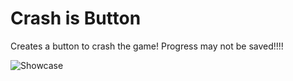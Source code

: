 # Crash is Button

Creates a button to crash the game!
Progress may not be saved!!!!

![Showcase](kventarix.crash_is_button/image.png)